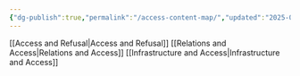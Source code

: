 ```yaml
---
{"dg-publish":true,"permalink":"/access-content-map/","updated":"2025-05-07T14:44:41.243+08:00"}
---
```




[[Access and Refusal\|Access and Refusal]]
[[Relations and Access\|Relations and Access]]
[[Infrastructure and Access\|Infrastructure and Access]]